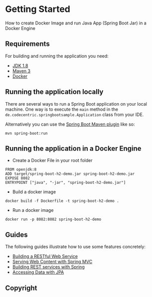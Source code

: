 # Getting Started
How to create Docker Image and run Java App (Spring Boot Jar) in a Docker Engine

## Requirements

For building and running the application you need:

- [JDK 1.8](http://www.oracle.com/technetwork/java/javase/downloads/jdk8-downloads-2133151.html)
- [Maven 3](https://maven.apache.org)
- [Docker](https://www.docker.com/products/docker-desktop)

## Running the application locally
There are several ways to run a Spring Boot application on your local machine. One way is to execute the `main` method in the `de.codecentric.springbootsample.Application` class from your IDE.

Alternatively you can use the [Spring Boot Maven plugin](https://docs.spring.io/spring-boot/docs/current/reference/html/build-tool-plugins-maven-plugin.html) like so:

```shell
mvn spring-boot:run
```

## Running the application in a Docker Engine
* Create a Docker File  in your root folder
```shell
FROM openjdk:8
ADD target/spring-boot-h2-demo.jar spring-boot-h2-demo.jar
EXPOSE 8082
ENTRYPOINT ["java", "-jar", "spring-boot-h2-demo.jar"]
```

* Build a docker image
```shell
docker build -f Dockerfile -t spring-boot-h2-demo .
```
* Run a  docker image
```shell
docker run -p 8082:8082 spring-boot-h2-demo
```

## Guides
The following guides illustrate how to use some features concretely:

* [Building a RESTful Web Service](https://spring.io/guides/gs/rest-service/)
* [Serving Web Content with Spring MVC](https://spring.io/guides/gs/serving-web-content/)
* [Building REST services with Spring](https://spring.io/guides/tutorials/bookmarks/)
* [Accessing Data with JPA](https://spring.io/guides/gs/accessing-data-jpa/)

## Copyright